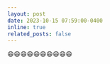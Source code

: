 ```yaml
---
layout: post
date: 2023-10-15 07:59:00-0400
inline: true
related_posts: false
---
```


:smile::smile::smile::smile::smile::smile::smile::smile::smile::smile:
